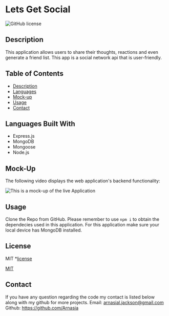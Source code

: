 # Lets Get Social

![GitHub license](https://img.shields.io/badge/license-MIT-blue.svg)

## Description

This application allows users to share their thoughts, reactions and even generate a friend list. This app is a social network api that is user-friendly. 

## Table of Contents
- [Description](#Description)
- [Languages](#Languages-Built-With)
- [Mock-up](#Mock-up)
- [Usage](#Usage)
- [Contact](#Contact)

## Languages Built With
- Express.js
- MongoDB
- Mongoose
- Node.js

## Mock-Up

The following video displays the web application's backend functionality:

![This is a mock-up of the live Application]()

## Usage

Clone the Repo from GitHub. Please remember to use `npm i` to obtain the dependecies used in this application. For this application make sure your local device has MongoDB installed.

 ## License
  MIT
  *[license](license)
  
  [MIT](https://choosealicense.com/licenses/MIT)


## Contact
If you have any question regarding the code my contact is listed below along with my github for more projects.
Email: arnasial.jackson@gmail.com
Github: https://github.com/Arnasia